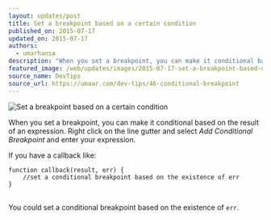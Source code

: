 ```yaml
---
layout: updates/post
title: Set a breakpoint based on a certain condition
published_on: 2015-07-17
updated_on: 2015-07-17
authors:
  - umarhansa
description: "When you set a breakpoint, you can make it conditional based on the result of an expression."
featured_image: /web/updates/images/2015-07-17-set-a-breakpoint-based-on-a-certain-condition/conditional-breakpoint.gif
source_name: DevTips
source_url: https://umaar.com/dev-tips/46-conditional-breakpoint
---
```

<img src="/web/updates/images/2015-07-17-set-a-breakpoint-based-on-a-certain-condition/conditional-breakpoint.gif" alt="Set a breakpoint based on a certain condition">

When you set a breakpoint, you can make it conditional based on the result of an expression. Right click on the line gutter and select <em>Add Conditional Breakpoint</em> and enter your expression.


If you have a callback like:

<pre>
<code>function callback(result, err) {
    //set a conditional breakpoint based on the existence of err
}
</code>
</pre>

You could set a conditional breakpoint based on the existence of <code>err</code>.




		
